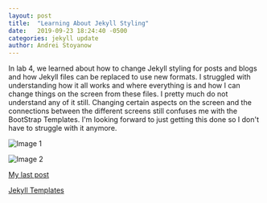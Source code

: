 ```yaml
---
layout: post
title:  "Learning About Jekyll Styling"
date:   2019-09-23 18:24:40 -0500
categories: jekyll update
author: Andrei Stoyanow
---
```



In lab 4, we learned about how to change Jekyll styling for posts and blogs and how Jekyll files can be replaced to use new formats. I struggled with understanding how it all works and where everything is and how I can change things on the screen from these files. I pretty much do not understand any of it still. Changing certain aspects on the screen and the connections between the different screens still confuses me with the BootStrap Templates. I'm looking forward to just getting this done so I don't have to struggle with it anymore.

![Image 1]({{site.url}}/images/JekyllIcon.png)

![Image 2]({{site.url}}/images/BootStrapIcon.svg)

[My last post](https://astoyanow.github.io/csci340blog/jekyll/update/2019/09/17/Introduction-Post.html)

[Jekyll Templates](https://www.wowthemes.net/jekyll-themes-templates/)

